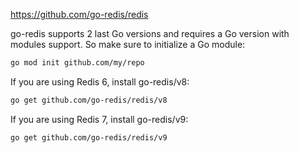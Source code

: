 https://github.com/go-redis/redis

go-redis supports 2 last Go versions and requires a Go version with modules support. So make sure to initialize a Go module:

```bash
go mod init github.com/my/repo
```

If you are using Redis 6, install go-redis/v8:
```bash
go get github.com/go-redis/redis/v8
```

If you are using Redis 7, install go-redis/v9:
```bash
go get github.com/go-redis/redis/v9
```
